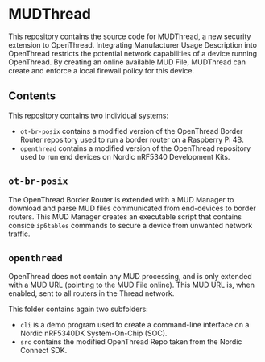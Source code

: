 # MUDThread

This repository contains the source code for MUDThread, a new security extension to OpenThread. Integrating Manufacturer Usage Description into OpenThread restricts the potential network capabilities of a device running OpenThread. By creating an online available MUD File, MUDThread can create and enforce a local firewall policy for this device.

## Contents

This repository contains two individual systems:

- `ot-br-posix` contains a modified version of the OpenThread Border Router repository used to run a border router on a Raspberry Pi 4B.
- `openthread` contains a modified version of the OpenThread repository used to run end devices on Nordic nRF5340 Development Kits.

## `ot-br-posix`

The OpenThread Border Router is extended with a MUD Manager to download and parse MUD files communicated from end-devices to border routers. This MUD Manager creates an executable script that contains consice `ip6tables` commands to secure a device from unwanted network traffic.

## `openthread`

OpenThread does not contain any MUD processing, and is only extended with a MUD URL (pointing to the MUD File online). This MUD URL is, when enabled, sent to all routers in the Thread network.

This folder contains again two subfolders:

- `cli` is a demo program used to create a command-line interface on a Nordic nRF5340DK System-On-Chip (SOC).
- `src` contains the modified OpenThread Repo taken from the Nordic Connect SDK.
